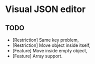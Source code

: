 # Visual JSON editor

## TODO

 - [Restriction] Same key problem,
 - [Restriction] Move object inside itself,
 - [Feature] Move inside empty object,
 - [Feature] Array support.